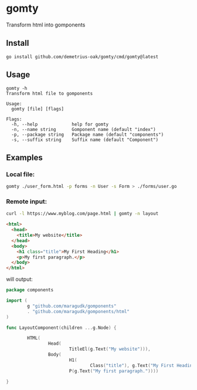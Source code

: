 # gomty
Transform html into gomponents


## Install

`go install github.com/demetrius-oak/gomty/cmd/gomty@latest`


## Usage

```
gomty -h
Transform html file to gomponents

Usage:
  gomty [file] [flags]

Flags:
  -h, --help             help for gomty
  -n, --name string      Gomponent name (default "index")
  -p, --package string   Package name (default "components")
  -s, --suffix string    Suffix name (default "Component")

``````


## Examples

### Local file:

```bash
gomty ./user_form.html -p forms -n User -s Form > ./forms/user.go
```

### Remote input:

```bash
curl -l https://www.myblog.com/page.html | gomty -n layout
``````

```html
<html>
  <head>
    <title>My website</title>
  </head>
  <body>
    <h1 class="title">My First Heading</h1>
    <p>My first paragraph.</p>
  </body>
</html>
```


will output:

```go
package components

import (
        g "github.com/maragudk/gomponents"
        . "github.com/maragudk/gomponents/html"
)

func LayoutComponent(children ...g.Node) {

        HTML(
                Head(
                        TitleEl(g.Text("My website"))),
                Body(
                        H1(
                                Class("title"), g.Text("My First Heading")),
                        P(g.Text("My first paragraph."))))

}
``````